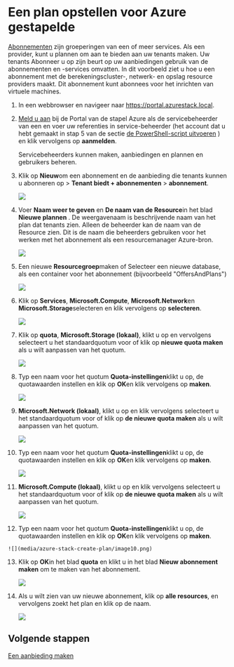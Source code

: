 <properties
    pageTitle="Een plan opstellen voor Azure gestapelde | Microsoft Azure"
    description="Als de servicebeheerder van een, maak een plan waarmee abonnees inrichten virtuele machines."
    services="azure-stack"
    documentationCenter=""
    authors="ErikjeMS"
    manager="byronr"
    editor=""/>

<tags
    ms.service="azure-stack"
    ms.workload="na"
    ms.tgt_pltfrm="na"
    ms.devlang="na"
    ms.topic="get-started-article"
    ms.date="09/26/2016"
    ms.author="erikje"/>

# <a name="create-a-plan-in-azure-stack"></a>Een plan opstellen voor Azure gestapelde

[Abonnementen](azure-stack-key-features.md#services-plans-offers-and-subscriptions) zijn groeperingen van een of meer services. Als een provider, kunt u plannen om aan te bieden aan uw tenants maken. Uw tenants Abonneer u op zijn beurt op uw aanbiedingen gebruik van de abonnementen en -services omvatten. In dit voorbeeld ziet u hoe u een abonnement met de berekeningscluster-, netwerk- en opslag resource providers maakt. Dit abonnement kunt abonnees voor het inrichten van virtuele machines.

1.  In een webbrowser en navigeer naar https://portal.azurestack.local.

2.  [Meld u aan](azure-stack-connect-azure-stack.md#log-in-as-a-service-administrator) bij de Portal van de stapel Azure als de servicebeheerder van een en voer uw referenties in service-beheerder (het account dat u hebt gemaakt in stap 5 van de sectie [de PowerShell-script uitvoeren](azure-stack-run-powershell-script.md) ) en klik vervolgens op **aanmelden**.

    Servicebeheerders kunnen maken, aanbiedingen en plannen en gebruikers beheren.

3.  Klik op **Nieuw**om een abonnement en de aanbieding die tenants kunnen u abonneren op > **Tenant biedt + abonnementen** > **abonnement**.

    ![](media/azure-stack-create-plan/image01.png)

4.  Voer **Naam weer te geven** en **De naam van de Resource**in het blad **Nieuwe plannen** . De weergavenaam is beschrijvende naam van het plan dat tenants zien. Alleen de beheerder kan de naam van de Resource zien. Dit is de naam die beheerders gebruiken voor het werken met het abonnement als een resourcemanager Azure-bron.

    ![](media/azure-stack-create-plan/image02.png)

5.  Een nieuwe **Resourcegroep**maken of Selecteer een nieuwe database, als een container voor het abonnement (bijvoorbeeld "OffersAndPlans")

    ![](media/azure-stack-create-plan/image02a.png)

6.  Klik op **Services**, **Microsoft.Compute**, **Microsoft.Network**en **Microsoft.Storage**selecteren en klik vervolgens op **selecteren**.

    ![](media/azure-stack-create-plan/image03.png)

7.  Klik op **quota**, **Microsoft.Storage (lokaal)**, klikt u op en vervolgens selecteert u het standaardquotum voor of klik op **nieuwe quota maken** als u wilt aanpassen van het quotum.

    ![](media/azure-stack-create-plan/image04.png)

8.  Typ een naam voor het quotum **Quota-instellingen**klikt u op, de quotawaarden instellen en klik op **OK**en klik vervolgens op **maken**.

    ![](media/azure-stack-create-plan/image06.png)

9. **Microsoft.Network (lokaal)**, klikt u op en klik vervolgens selecteert u het standaardquotum voor of klik op **de nieuwe quota maken** als u wilt aanpassen van het quotum.

    ![](media/azure-stack-create-plan/image07.png)

10. Typ een naam voor het quotum **Quota-instellingen**klikt u op, de quotawaarden instellen en klik op **OK**en klik vervolgens op **maken**.

    ![](media/azure-stack-create-plan/image08.png)

11. **Microsoft.Compute (lokaal)**, klikt u op en klik vervolgens selecteert u het standaardquotum voor of klik op **de nieuwe quota maken** als u wilt aanpassen van het quotum.

    ![](media/azure-stack-create-plan/image09.png)

12.  Typ een naam voor het quotum **Quota-instellingen**klikt u op, de quotawaarden instellen en klik op **OK**en klik vervolgens op **maken**.

    ![](media/azure-stack-create-plan/image10.png)

13. Klik op **OK**in het blad **quota** en klikt u in het blad **Nieuw abonnement** **maken** om te maken van het abonnement.

    ![](media/azure-stack-create-plan/image11.png)

14. Als u wilt zien van uw nieuwe abonnement, klik op **alle resources**, en vervolgens zoekt het plan en klik op de naam.

    ![](media/azure-stack-create-plan/image12.png)

## <a name="next-steps"></a>Volgende stappen

[Een aanbieding maken](azure-stack-create-offer.md)
